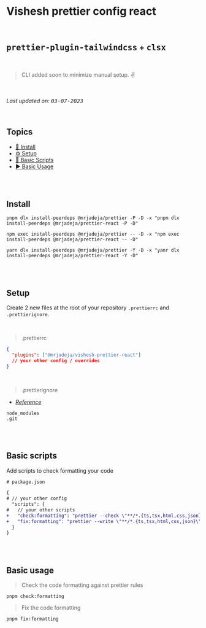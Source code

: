 # Vishesh prettier config react

<br>

## **<kbd>prettier-plugin-tailwindcss</kbd> + <kbd>clsx</kbd>**

<br>

> CLI added soon to minimize manual setup. ✌️

<br>

_Last updated on: <kbd>03-07-2023</kbd>_

<br>

## Topics

- [📲 Install][install]
- [⚙️ Setup][setup]
- [🦾 Basic Scripts][scripts]
- [▶️ Basic Usage][usage]

<br><br>

## Install

```shell
pnpm dlx install-peerdeps @mrjadeja/prettier -P -D -x "pnpm dlx install-peerdeps @mrjadeja/prettier-react -P -D"
```

```shell
npm exec install-peerdeps @mrjadeja/prettier -- -D -x "npm exec install-peerdeps @mrjadeja/prettier-react -- -D"
```

```shell
yarn dlx install-peerdeps @mrjadeja/prettier -Y -D -x "yanr dlx install-peerdeps @mrjadeja/prettier-react -Y -D"
```

<br><br>

## Setup

Create 2 new files at the root of your repository `.prettierrc` and `.prettierignore`.

<br>

> .prettierrc

```json
{
  "plugins": ["@mrjadeja/vishesh-prettier-react"]
  // your other config / overrides
}
```

<br>

> .prettierignore

- _[Reference][prettier-ignore]_

```
node_modules
.git
```

<br><br>

## Basic scripts

Add scripts to check formatting your code

```diff
# package.json

{
# // your other config
  "scripts": {
#   // your other scripts
+   "check:formatting": "prettier --check \"**/*.{ts,tsx,html,css,json}\"",
+   "fix:formatting": "prettier --write \"**/*.{ts,tsx,html,css,json}\""
  }
}
```

<br><br>

## Basic usage

> Check the code formatting against prettier rules

```shell
pnpm check:formatting
```

> Fix the code formatting

```shell
pnpm fix:formatting
```

[prettier-ignore]: https://prettier.io/docs/en/ignore.html "Prettier ignore official documentation"
[install]: #install "Install"
[setup]: #setup "Setup"
[scripts]: #basic-scripts "Basic Scripts"
[usage]: #basic-usage "Basic Usage"
